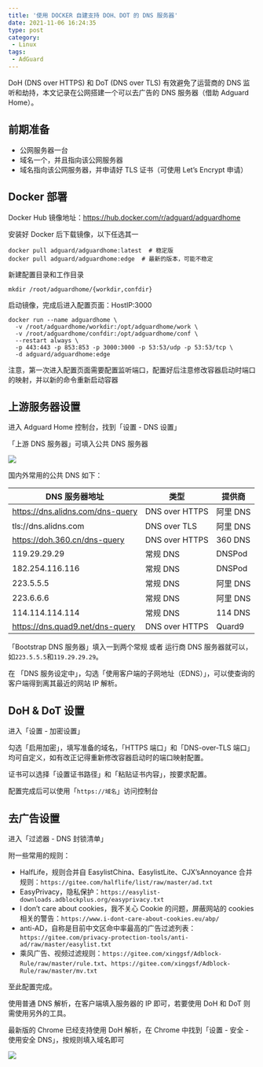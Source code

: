 ```yaml
---
title: '使用 DOCKER 自建支持 DOH、DOT 的 DNS 服务器'
date: 2021-11-06 16:24:35
type: post
category:
 - Linux
tags:
 - AdGuard
---
```


DoH (DNS over HTTPS) 和 DoT (DNS over TLS) 有效避免了运营商的 DNS 监听和劫持，本文记录在公网搭建一个可以去广告的 DNS 服务器（借助 Adguard Home）。

## 前期准备

- 公网服务器一台
- 域名一个，并且指向该公网服务器
- 域名指向该公网服务器，并申请好 TLS 证书（可使用 Let’s Encrypt 申请）
<!--more-->
## Docker 部署
Docker Hub 镜像地址：https://hub.docker.com/r/adguard/adguardhome

安装好 Docker 后下载镜像，以下任选其一

```
docker pull adguard/adguardhome:latest  # 稳定版
docker pull adguard/adguardhome:edge  # 最新的版本，可能不稳定
```

新建配置目录和工作目录

```
mkdir /root/adguardhome/{workdir,confdir}
```

启动镜像，完成后进入配置页面：HostIP:3000

```
docker run --name adguardhome \
  -v /root/adguardhome/workdir:/opt/adguardhome/work \
  -v /root/adguardhome/confdir:/opt/adguardhome/conf \
  --restart always \
  -p 443:443 -p 853:853 -p 3000:3000 -p 53:53/udp -p 53:53/tcp \
  -d adguard/adguardhome:edge
```

注意，第一次进入配置页面需要配置监听端口，配置好后注意修改容器启动时端口的映射，并以新的命令重新启动容器

## 上游服务器设置

进入 Adguard Home 控制台，找到「设置 - DNS 设置」

「上游 DNS 服务器」可填入公共 DNS 服务器

![](https://cdn.jsdelivr.net/gh/istek/img/202111061223825.png)

国内外常用的公共 DNS 如下：

|DNS 服务器地址|	类型|	提供商|
|-------|-------|-------|
|https://dns.alidns.com/dns-query|DNS over HTTPS|阿里 DNS
|tls://dns.alidns.com|DNS over TLS|阿里 DNS
|https://doh.360.cn/dns-query|DNS over HTTPS|360 DNS
|119.29.29.29|常规 DNS|DNSPod
|182.254.116.116|常规 DNS|DNSPod
|223.5.5.5|常规 DNS|阿里 DNS
|223.6.6.6|常规 DNS|阿里 DNS
|114.114.114.114|常规 DNS|114 DNS
|https://dns.quad9.net/dns-query|DNS over HTTPS|Quard9

「Bootstrap DNS 服务器」填入一到两个常规 或者 运行商 DNS 服务器就可以，如`223.5.5.5`和`119.29.29.29`。

在 「DNS 服务设定中」，勾选「使用客户端的子网地址（EDNS）」，可以使查询的客户端得到离其最近的网站 IP 解析。

## DoH & DoT 设置
进入「设置 - 加密设置」

勾选「启用加密」，填写准备的域名，「HTTPS 端口」和「DNS-over-TLS 端口」均可自定义，如有改正记得重新修改容器启动时的端口映射配置。

证书可以选择「设置证书路径」和「粘贴证书内容」，按要求配置。

配置完成后可以使用「`https://域名`」访问控制台

## 去广告设置

进入「过滤器 - DNS 封锁清单」

附一些常用的规则：

- HalfLife，规则合并自 EasylistChina、EasylistLite、CJX’sAnnoyance 合并规则：`https://gitee.com/halflife/list/raw/master/ad.txt`
- EasyPrivacy，隐私保护：`https://easylist-downloads.adblockplus.org/easyprivacy.txt`
- I don’t care about cookies，我不关心 Cookie 的问题，屏蔽网站的 cookies 相关的警告：`https://www.i-dont-care-about-cookies.eu/abp/`
- anti-AD，自称是目前中文区命中率最高的广告过滤列表：`https://gitee.com/privacy-protection-tools/anti-ad/raw/master/easylist.txt`
- 乘风广告、视频过滤规则：`https://gitee.com/xinggsf/Adblock-Rule/raw/master/rule.txt`、`https://gitee.com/xinggsf/Adblock-Rule/raw/master/mv.txt`

至此配置完成。

使用普通 DNS 解析，在客户端填入服务器的 IP 即可，若要使用 DoH 和 DoT 则需使用另外的工具。

最新版的 Chrome 已经支持使用 DoH 解析，在 Chrome 中找到「设置 - 安全 - 使用安全 DNS」，按规则填入域名即可

![](https://cdn.jsdelivr.net/gh/istek/img/202111061236829.png)
